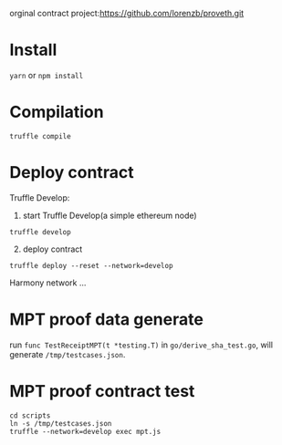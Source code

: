 orginal contract project:https://github.com/lorenzb/proveth.git

# Install
`yarn` or `npm install`
# Compilation
`truffle compile`
# Deploy contract
Truffle Develop:
1. start Truffle Develop(a simple ethereum node)
```
truffle develop
```
2. deploy contract
```
truffle deploy --reset --network=develop
```
Harmony network
...

# MPT proof data generate
run `func TestReceiptMPT(t *testing.T)` in `go/derive_sha_test.go`, will generate `/tmp/testcases.json`.

# MPT proof contract test
```
cd scripts
ln -s /tmp/testcases.json
truffle --network=develop exec mpt.js
```